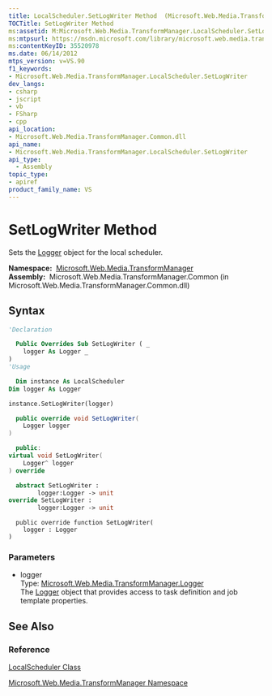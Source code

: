 ```yaml
---
title: LocalScheduler.SetLogWriter Method  (Microsoft.Web.Media.TransformManager)
TOCTitle: SetLogWriter Method
ms:assetid: M:Microsoft.Web.Media.TransformManager.LocalScheduler.SetLogWriter(Microsoft.Web.Media.TransformManager.Logger)
ms:mtpsurl: https://msdn.microsoft.com/library/microsoft.web.media.transformmanager.localscheduler.setlogwriter(v=VS.90)
ms:contentKeyID: 35520978
ms.date: 06/14/2012
mtps_version: v=VS.90
f1_keywords:
- Microsoft.Web.Media.TransformManager.LocalScheduler.SetLogWriter
dev_langs:
- csharp
- jscript
- vb
- FSharp
- cpp
api_location:
- Microsoft.Web.Media.TransformManager.Common.dll
api_name:
- Microsoft.Web.Media.TransformManager.LocalScheduler.SetLogWriter
api_type:
  - Assembly
topic_type:
- apiref
product_family_name: VS
---
```


# SetLogWriter Method

Sets the [Logger](logger-class-microsoft-web-media-transformmanager.md) object for the local scheduler.

**Namespace:**  [Microsoft.Web.Media.TransformManager](microsoft-web-media-transformmanager-namespace.md)  
**Assembly:**  Microsoft.Web.Media.TransformManager.Common (in Microsoft.Web.Media.TransformManager.Common.dll)

## Syntax

```vb
'Declaration

  Public Overrides Sub SetLogWriter ( _
    logger As Logger _
)
'Usage

  Dim instance As LocalScheduler
Dim logger As Logger

instance.SetLogWriter(logger)
```

```csharp
  public override void SetLogWriter(
    Logger logger
)
```

```cpp
  public:
virtual void SetLogWriter(
    Logger^ logger
) override
```

``` fsharp
  abstract SetLogWriter : 
        logger:Logger -> unit 
override SetLogWriter : 
        logger:Logger -> unit 
```

```jscript
  public override function SetLogWriter(
    logger : Logger
)
```

### Parameters

  - logger  
    Type: [Microsoft.Web.Media.TransformManager.Logger](logger-class-microsoft-web-media-transformmanager.md)  
    The [Logger](logger-class-microsoft-web-media-transformmanager.md) object that provides access to task definition and job template properties.  

## See Also

### Reference

[LocalScheduler Class](localscheduler-class-microsoft-web-media-transformmanager.md)

[Microsoft.Web.Media.TransformManager Namespace](microsoft-web-media-transformmanager-namespace.md)
